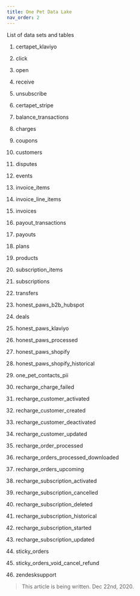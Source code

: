 ```yaml
---
title: One Pet Data Lake
nav_order: 2
---
```

List of data sets and tables

1. certapet_klaviyo
  1. click
  1. open
  1. receive
  1. unsubscribe

1. certapet_stripe
  1. balance_transactions
  1. charges
  1. coupons
  1. customers
  1. disputes
  1. events
  1. invoice_items
  1. invoice_line_items
  1. invoices
  1. payout_transactions
  1. payouts
  1. plans
  1. products
  1. subscription_items
  1. subscriptions
  1. transfers

1. honest_paws_b2b_hubspot
  1. deals

1. honest_paws_klaviyo
1. honest_paws_processed
1. honest_paws_shopify
1. honest_paws_shopify_historical
1. one_pet_contacts_pii
1. recharge_charge_failed
1. recharge_customer_activated
1. recharge_customer_created
1. recharge_customer_deactivated
1. recharge_customer_updated
1. recharge_order_processed
1. recharge_orders_processed_downloaded
1. recharge_orders_upcoming
1. recharge_subscription_activated
1. recharge_subscription_cancelled
1. recharge_subscription_deleted
1. recharge_subscription_historical
1. recharge_subscription_started
1. recharge_subscription_updated
1. sticky_orders
1. sticky_orders_void_cancel_refund
1. zendesksupport

> This article is being written. Dec 22nd, 2020.

